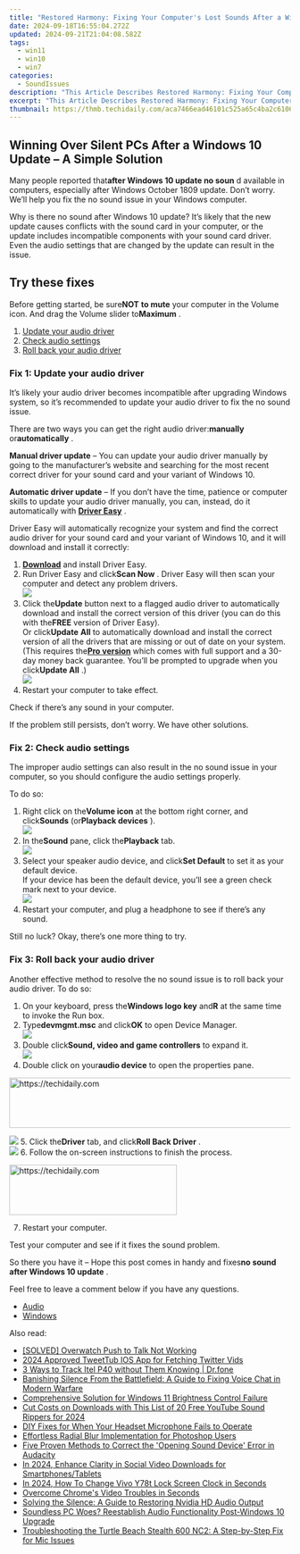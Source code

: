 ```yaml
---
title: "Restored Harmony: Fixing Your Computer's Lost Sounds After a Windows 10 Update"
date: 2024-09-18T16:55:04.272Z
updated: 2024-09-21T21:04:08.582Z
tags:
  - win11
  - win10
  - win7
categories:
  - SoundIssues
description: "This Article Describes Restored Harmony: Fixing Your Computer's Lost Sounds After a Windows 10 Update"
excerpt: "This Article Describes Restored Harmony: Fixing Your Computer's Lost Sounds After a Windows 10 Update"
thumbnail: https://thmb.techidaily.com/aca7466ead46101c525a65c4ba2c61065f452c93cdf56e9e8e63cd78fa3eee10.jpg
---
```


## Winning Over Silent PCs After a Windows 10 Update – A Simple Solution

Many people reported that**after Windows 10 update no soun** d available in computers, especially after Windows October 1809 update. Don’t worry. We’ll help you fix the no sound issue in your Windows computer.

 Why is there no sound after Windows 10 update? It’s likely that the new update causes conflicts with the sound card in your computer, or the update includes incompatible components with your sound card driver. Even the audio settings that are changed by the update can result in the issue.

## Try these fixes

 Before getting started, be sure**NOT** **to mute** your computer in the Volume icon. And drag the Volume slider to**Maximum** .

1. [Update your audio driver](https://tools.techidaily.com/drivereasy/download/)
2. [Check audio settings](https://tools.techidaily.com/drivereasy/download/)
3. [Roll back your audio driver](https://tools.techidaily.com/drivereasy/download/)

### Fix 1: Update your audio driver

 It’s likely your audio driver becomes incompatible after upgrading Windows system, so it’s recommended to update your audio driver to fix the no sound issue.

 There are two ways you can get the right audio driver:**manually** or**automatically** .

**Manual driver update** – You can update your audio driver manually by going to the manufacturer’s website and searching for the most recent correct driver for your sound card and your variant of Windows 10.

**Automatic driver update** – If you don’t have the time, patience or computer skills to update your audio driver manually, you can, instead, do it automatically with **[Driver Easy](https://tools.techidaily.com/drivereasy/download/)**  .

 Driver Easy will automatically recognize your system and find the correct audio driver for your sound card and your variant of Windows 10, and it will download and install it correctly:

1. [**Download**](https://tools.techidaily.com/drivereasy/download/) and install Driver Easy.
2. Run Driver Easy and click**Scan Now** . Driver Easy will then scan your computer and detect any problem drivers.  
![](https://images.drivereasy.com/wp-content/uploads/2018/10/img_5bc72204e5e8f.jpg)
3. Click the**Update** button next to a flagged audio driver to automatically download and install the correct version of this driver (you can do this with the**FREE** version of Driver Easy).  
 Or click**Update** **All** to automatically download and install the correct version of all the drivers that are missing or out of date on your system. (This requires the[**Pro version**](https://tools.techidaily.com/drivereasy/download/) which comes with full support and a 30-day money back guarantee. You’ll be prompted to upgrade when you click**Update All** .)  
![](https://images.drivereasy.com/wp-content/uploads/2018/10/img_5bc72220f11f9.jpg)
4. Restart your computer to take effect.

Check if there’s any sound in your computer.

 If the problem still persists, don’t worry. We have other solutions.

### Fix 2: Check audio settings

 The improper audio settings can also result in the no sound issue in your computer, so you should configure the audio settings properly.

To do so:

1. Right click on the**Volume icon** at the bottom right corner, and click**Sounds** (or**Playback devices** ).  
![](https://images.drivereasy.com/wp-content/uploads/2018/02/img_5a962b29937b9.png)
2. In the**Sound** pane, click the**Playback** tab.  
![](https://images.drivereasy.com/wp-content/uploads/2018/10/img_5bc7201dbcc98.jpg)
3. Select your speaker audio device, and click**Set Default** to set it as your default device.  
 If your device has been the default device, you’ll see a green check mark next to your device.  
![](https://images.drivereasy.com/wp-content/uploads/2018/10/img_5bc72066a032c.jpg)
4. Restart your computer, and plug a headphone to see if there’s any sound.

Still no luck? Okay, there’s one more thing to try.

### Fix 3: Roll back your audio driver

 Another effective method to resolve the no sound issue is to roll back your audio driver. To do so:

1. On your keyboard, press the**Windows logo key** and**R** at the same time to invoke the Run box.
2. Type**devmgmt.msc** and click**OK** to open Device Manager.  
![](https://images.drivereasy.com/wp-content/uploads/2018/10/img_5bc721431cb33.jpg)
3. Double click**Sound, video and game controllers** to expand it.  
![](https://images.drivereasy.com/wp-content/uploads/2018/10/img_5bc72165a0e6f.jpg)
4. Double click on your**audio device** to open the properties pane.  

<!-- affiliate ads begin -->
<a href="https://appsumo.8odi.net/c/5597632/2082520/7443" target="_top" id="2082520">
  <img src="//a.impactradius-go.com/display-ad/7443-2082520" border="0" alt="https://techidaily.com" width="728" height="90"/>
</a>
<img height="0" width="0" src="https://appsumo.8odi.net/i/5597632/2082520/7443" style="position:absolute;visibility:hidden;" border="0" />
<!-- affiliate ads end -->

![](https://images.drivereasy.com/wp-content/uploads/2018/10/img_5bc7218e14fa5.jpg)
5. Click the**Driver** tab, and click**Roll Back Driver** .  
![](https://images.drivereasy.com/wp-content/uploads/2018/10/img_5bc721ba8a50e.jpg)
6. Follow the on-screen instructions to finish the process.

<!-- affiliate ads begin -->
<a href="https://dhgate.sjv.io/c/5597632/2106655/12108" target="_top" id="2106655">
  <img src="//a.impactradius-go.com/display-ad/12108-2106655" border="0" alt="https://techidaily.com" width="300" height="90"/>
</a>
<img height="0" width="0" src="https://dhgate.sjv.io/i/5597632/2106655/12108" style="position:absolute;visibility:hidden;" border="0" />
<!-- affiliate ads end -->

7. Restart your computer.

Test your computer and see if it fixes the sound problem.

 So there you have it – Hope this post comes in handy and fixes**no sound after Windows 10 update** .

Feel free to leave a comment below if you have any questions.

* [Audio](https://tools.techidaily.com/drivereasy/download/)
* [Windows](https://tools.techidaily.com/drivereasy/download/)

<ins class="adsbygoogle"
     style="display:block"
     data-ad-format="autorelaxed"
     data-ad-client="ca-pub-7571918770474297"
     data-ad-slot="1223367746"></ins>

<ins class="adsbygoogle"
     style="display:block"
     data-ad-client="ca-pub-7571918770474297"
     data-ad-slot="8358498916"
     data-ad-format="auto"
     data-full-width-responsive="true"></ins>

<span class="atpl-alsoreadstyle">Also read:</span>
<div><ul>
<li><a href="https://sound-issues.techidaily.com/solved-overwatch-push-to-talk-not-working/"><u>[SOLVED] Overwatch Push to Talk Not Working</u></a></li>
<li><a href="https://twitter-clips.techidaily.com/2024-approved-tweettub-ios-app-for-fetching-twitter-vids/"><u>2024 Approved TweetTub IOS App for Fetching Twitter Vids</u></a></li>
<li><a href="https://android-location-track.techidaily.com/3-ways-to-track-itel-p40-without-them-knowing-drfone-by-drfone-virtual-android/"><u>3 Ways to Track Itel P40 without Them Knowing | Dr.fone</u></a></li>
<li><a href="https://sound-issues.techidaily.com/banishing-silence-from-the-battlefield-a-guide-to-fixing-voice-chat-in-modern-warfare/"><u>Banishing Silence From the Battlefield: A Guide to Fixing Voice Chat in Modern Warfare</u></a></li>
<li><a href="https://win-howtos.techidaily.com/comprehensive-solution-for-windows-11-brightness-control-failure/"><u>Comprehensive Solution for Windows 11 Brightness Control Failure</u></a></li>
<li><a href="https://youtube-blog.techidaily.com/osts-on-downloads-with-this-list-of-20-free-youtube-sound-rippers-for-2024/"><u>Cut Costs on Downloads with This List of 20 Free YouTube Sound Rippers for 2024</u></a></li>
<li><a href="https://sound-issues.techidaily.com/diy-fixes-for-when-your-headset-microphone-fails-to-operate/"><u>DIY Fixes for When Your Headset Microphone Fails to Operate</u></a></li>
<li><a href="https://extra-resources.techidaily.com/effortless-radial-blur-implementation-for-photoshop-users/"><u>Effortless Radial Blur Implementation for Photoshop Users</u></a></li>
<li><a href="https://sound-issues.techidaily.com/five-proven-methods-to-correct-the-opening-sound-device-error-in-audacity/"><u>Five Proven Methods to Correct the 'Opening Sound Device' Error in Audacity</u></a></li>
<li><a href="https://facebook-video-recording.techidaily.com/in-2024-enhance-clarity-in-social-video-downloads-for-smartphonestablets/"><u>In 2024, Enhance Clarity in Social Video Downloads for Smartphones/Tablets</u></a></li>
<li><a href="https://android-unlock.techidaily.com/in-2024-how-to-change-vivo-y78t-lock-screen-clock-in-seconds-by-drfone-android/"><u>In 2024, How To Change Vivo Y78t Lock Screen Clock in Seconds</u></a></li>
<li><a href="https://extra-tips.techidaily.com/overcome-chromes-video-troubles-in-seconds/"><u>Overcome Chrome's Video Troubles in Seconds</u></a></li>
<li><a href="https://sound-issues.techidaily.com/solving-the-silence-a-guide-to-restoring-nvidia-hd-audio-output/"><u>Solving the Silence: A Guide to Restoring Nvidia HD Audio Output</u></a></li>
<li><a href="https://sound-issues.techidaily.com/soundless-pc-woes-reestablish-audio-functionality-post-windows-10-upgrade/"><u>Soundless PC Woes? Reestablish Audio Functionality Post-Windows 10 Upgrade</u></a></li>
<li><a href="https://sound-issues.techidaily.com/troubleshooting-the-turtle-beach-stealth-600-nc2-a-step-by-step-fix-for-mic-issues/"><u>Troubleshooting the Turtle Beach Stealth 600 NC2: A Step-by-Step Fix for Mic Issues</u></a></li>
</ul></div>

